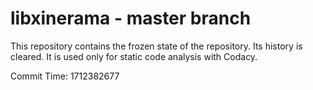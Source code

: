 # libxinerama - master branch

This repository contains the frozen state of the repository.
Its history is cleared. It is used only for static code
analysis with Codacy.

Commit Time: 1712382677